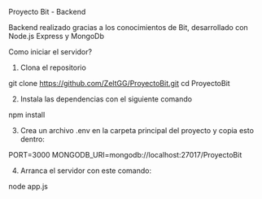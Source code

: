 Proyecto Bit - Backend    

Backend realizado gracias a los conocimientos de Bit, desarrollado con Node.js Express y MongoDb

Como iniciar el servidor?

1. Clona el repositorio


git clone https://github.com/ZeltGG/ProyectoBit.git
cd ProyectoBit

2. Instala las dependencias con el siguiente comando


npm install


3. Crea un archivo .env en la carpeta principal del proyecto y copia esto dentro:

PORT=3000
MONGODB_URI=mongodb://localhost:27017/ProyectoBit

4. Arranca el servidor con este comando:

node app.js